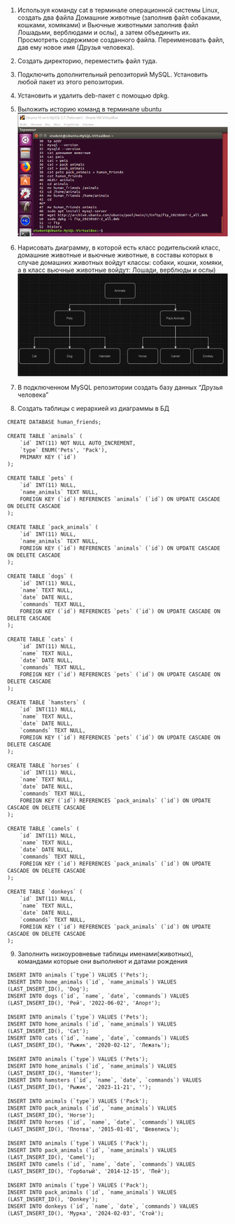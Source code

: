 1. Используя команду cat в терминале операционной системы Linux, создать
два файла Домашние животные (заполнив файл собаками, кошками,
хомяками) и Вьючные животными заполнив файл Лошадьми, верблюдами и
ослы), а затем объединить их. Просмотреть содержимое созданного файла.
Переименовать файл, дав ему новое имя (Друзья человека).
2. Создать директорию, переместить файл туда.
3. Подключить дополнительный репозиторий MySQL. Установить любой пакет
из этого репозитория.
4. Установить и удалить deb-пакет с помощью dpkg.
5. Выложить историю команд в терминале ubuntu
![Model](https://github.com/MuratovEdem/Final_Control_Geek_Brains/blob/main/CommandHistory.png)

6. Нарисовать диаграмму, в которой есть класс родительский класс, домашние
животные и вьючные животные, в составы которых в случае домашних
животных войдут классы: собаки, кошки, хомяки, а в класс вьючные животные
войдут: Лошади, верблюды и ослы)
![Model](https://github.com/MuratovEdem/Final_Control_Geek_Brains/blob/main/Diagram.png)

7. В подключенном MySQL репозитории создать базу данных “Друзья
человека”
8. Создать таблицы с иерархией из диаграммы в БД

~~~
CREATE DATABASE human_friends;

CREATE TABLE `animals` (
	`id` INT(11) NOT NULL AUTO_INCREMENT,
	`type` ENUM('Pets', 'Pack'),
	PRIMARY KEY (`id`)
);

CREATE TABLE `pets` (
	`id` INT(11) NULL,
	`name_animals` TEXT NULL,
	FOREIGN KEY (`id`) REFERENCES `animals` (`id`) ON UPDATE CASCADE ON DELETE CASCADE
);

CREATE TABLE `pack_animals` (
	`id` INT(11) NULL,
	`name_animals` TEXT NULL,
	FOREIGN KEY (`id`) REFERENCES `animals` (`id`) ON UPDATE CASCADE ON DELETE CASCADE
);

CREATE TABLE `dogs` (
	`id` INT(11) NULL,
	`name` TEXT NULL,
	`date` DATE NULL,
	`commands` TEXT NULL,
	FOREIGN KEY (`id`) REFERENCES `pets` (`id`) ON UPDATE CASCADE ON DELETE CASCADE
);

CREATE TABLE `cats` (
	`id` INT(11) NULL,
	`name` TEXT NULL,
	`date` DATE NULL,
	`commands` TEXT NULL,
	FOREIGN KEY (`id`) REFERENCES `pets` (`id`) ON UPDATE CASCADE ON DELETE CASCADE
);

CREATE TABLE `hamsters` (
	`id` INT(11) NULL,
	`name` TEXT NULL,
	`date` DATE NULL,
	`commands` TEXT NULL,
	FOREIGN KEY (`id`) REFERENCES `pets` (`id`) ON UPDATE CASCADE ON DELETE CASCADE
);

CREATE TABLE `horses` (
	`id` INT(11) NULL,
	`name` TEXT NULL,
	`date` DATE NULL,
	`commands` TEXT NULL,
	FOREIGN KEY (`id`) REFERENCES `pack_animals` (`id`) ON UPDATE CASCADE ON DELETE CASCADE
);

CREATE TABLE `camels` (
	`id` INT(11) NULL,
	`name` TEXT NULL,
	`date` DATE NULL,
	`commands` TEXT NULL,
	FOREIGN KEY (`id`) REFERENCES `pack_animals` (`id`) ON UPDATE CASCADE ON DELETE CASCADE
);

CREATE TABLE `donkeys` (
	`id` INT(11) NULL,
	`name` TEXT NULL,
	`date` DATE NULL,
	`commands` TEXT NULL,
	FOREIGN KEY (`id`) REFERENCES `pack_animals` (`id`) ON UPDATE CASCADE ON DELETE CASCADE
);
~~~

9. Заполнить низкоуровневые таблицы именами(животных), командами
которые они выполняют и датами рождения

~~~
INSERT INTO animals (`type`) VALUES ('Pets');
INSERT INTO home_animals (`id`, `name_animals`) VALUES (LAST_INSERT_ID(), 'Dog');
INSERT INTO dogs (`id`, `name`, `date`, `commands`) VALUES (LAST_INSERT_ID(), 'Рей', '2022-06-02', 'Апорт');

INSERT INTO animals (`type`) VALUES ('Pets');
INSERT INTO home_animals (`id`, `name_animals`) VALUES (LAST_INSERT_ID(), 'Cat');
INSERT INTO cats (`id`, `name`, `date`, `commands`) VALUES (LAST_INSERT_ID(), 'Рыжик', '2020-02-12', 'Лежать');

INSERT INTO animals (`type`) VALUES ('Pets');
INSERT INTO home_animals (`id`, `name_animals`) VALUES (LAST_INSERT_ID(), 'Hamster');
INSERT INTO hamsters (`id`, `name`, `date`, `commands`) VALUES (LAST_INSERT_ID(), 'Рыжик', '2023-11-21', '');

INSERT INTO animals (`type`) VALUES ('Pack');
INSERT INTO pack_animals (`id`, `name_animals`) VALUES (LAST_INSERT_ID(), 'Horse');
INSERT INTO horses (`id`, `name`, `date`, `commands`) VALUES (LAST_INSERT_ID(), 'Плотва', '2015-01-01', 'Шевелись');

INSERT INTO animals (`type`) VALUES ('Pack');
INSERT INTO pack_animals (`id`, `name_animals`) VALUES (LAST_INSERT_ID(), 'Camel');
INSERT INTO camels (`id`, `name`, `date`, `commands`) VALUES (LAST_INSERT_ID(), 'Горбатый', '2014-12-15', 'Пей');

INSERT INTO animals (`type`) VALUES ('Pack');
INSERT INTO pack_animals (`id`, `name_animals`) VALUES (LAST_INSERT_ID(), 'Donkey');
INSERT INTO donkeys (`id`, `name`, `date`, `commands`) VALUES (LAST_INSERT_ID(), 'Мурка', '2024-02-03', 'Стой');
~~~

